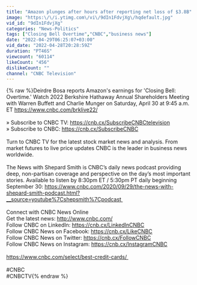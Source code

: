 ```yaml
---
title: "Amazon plunges after hours after reporting net loss of $3.8B"
image: "https:\/\/i.ytimg.com\/vi\/9dIn1FdvjXg\/hqdefault.jpg"
vid_id: "9dIn1FdvjXg"
categories: "News-Politics"
tags: ["Closing Bell Overtime","CNBC","business news"]
date: "2022-04-29T06:25:07+03:00"
vid_date: "2022-04-28T20:28:59Z"
duration: "PT46S"
viewcount: "60114"
likeCount: "456"
dislikeCount: ""
channel: "CNBC Television"
---
```

{% raw %}Deirdre Bosa reports Amazon's earnings for 'Closing Bell: Overtime.' Watch 2022 Berkshire Hathaway Annual Shareholders Meeting with Warren Buffett and Charlie Munger on Saturday, April 30 at 9:45 a.m. ET <a rel="nofollow" target="blank" href="https://www.cnbc.com/brklive22/">https://www.cnbc.com/brklive22/</a><br /><br />» Subscribe to CNBC TV: <a rel="nofollow" target="blank" href="https://cnb.cx/SubscribeCNBCtelevision">https://cnb.cx/SubscribeCNBCtelevision</a><br />» Subscribe to CNBC: <a rel="nofollow" target="blank" href="https://cnb.cx/SubscribeCNBC">https://cnb.cx/SubscribeCNBC</a><br /><br />Turn to CNBC TV for the latest stock market news and analysis. From market futures to live price updates CNBC is the leader in business news worldwide.<br /> <br />The News with Shepard Smith is CNBC’s daily news podcast providing deep, non-partisan coverage and perspective on the day’s most important stories. Available to listen by 8:30pm ET / 5:30pm PT daily beginning September 30: <a rel="nofollow" target="blank" href="https://www.cnbc.com/2020/09/29/the-news-with-shepard-smith-podcast.html?__source=youtube%7Cshepsmith%7Cpodcast ">https://www.cnbc.com/2020/09/29/the-news-with-shepard-smith-podcast.html?__source=youtube%7Cshepsmith%7Cpodcast </a><br /> <br />Connect with CNBC News Online<br />Get the latest news: <a rel="nofollow" target="blank" href="http://www.cnbc.com/">http://www.cnbc.com/</a><br />Follow CNBC on LinkedIn: <a rel="nofollow" target="blank" href="https://cnb.cx/LinkedInCNBC">https://cnb.cx/LinkedInCNBC</a><br />Follow CNBC News on Facebook: <a rel="nofollow" target="blank" href="https://cnb.cx/LikeCNBC">https://cnb.cx/LikeCNBC</a><br />Follow CNBC News on Twitter: <a rel="nofollow" target="blank" href="https://cnb.cx/FollowCNBC">https://cnb.cx/FollowCNBC</a><br />Follow CNBC News on Instagram: <a rel="nofollow" target="blank" href="https://cnb.cx/InstagramCNBC">https://cnb.cx/InstagramCNBC</a><br /><br /><a rel="nofollow" target="blank" href="https://www.cnbc.com/select/best-credit-cards/ ">https://www.cnbc.com/select/best-credit-cards/ </a><br /><br />#CNBC<br />#CNBCTV{% endraw %}
